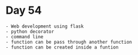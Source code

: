 # Day 54
    - Web development using flask
    - python decorator
    - command line
    - function can be pass through another function
    - function can be created inside a funtion